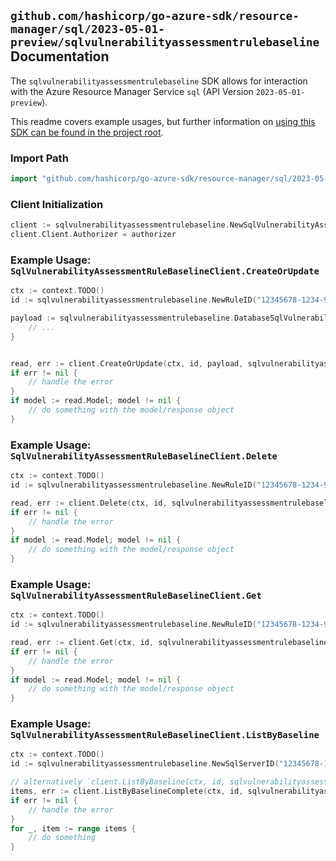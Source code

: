 
## `github.com/hashicorp/go-azure-sdk/resource-manager/sql/2023-05-01-preview/sqlvulnerabilityassessmentrulebaseline` Documentation

The `sqlvulnerabilityassessmentrulebaseline` SDK allows for interaction with the Azure Resource Manager Service `sql` (API Version `2023-05-01-preview`).

This readme covers example usages, but further information on [using this SDK can be found in the project root](https://github.com/hashicorp/go-azure-sdk/tree/main/docs).

### Import Path

```go
import "github.com/hashicorp/go-azure-sdk/resource-manager/sql/2023-05-01-preview/sqlvulnerabilityassessmentrulebaseline"
```


### Client Initialization

```go
client := sqlvulnerabilityassessmentrulebaseline.NewSqlVulnerabilityAssessmentRuleBaselineClientWithBaseURI("https://management.azure.com")
client.Client.Authorizer = authorizer
```


### Example Usage: `SqlVulnerabilityAssessmentRuleBaselineClient.CreateOrUpdate`

```go
ctx := context.TODO()
id := sqlvulnerabilityassessmentrulebaseline.NewRuleID("12345678-1234-9876-4563-123456789012", "example-resource-group", "serverValue", "ruleIdValue")

payload := sqlvulnerabilityassessmentrulebaseline.DatabaseSqlVulnerabilityAssessmentRuleBaselineInput{
	// ...
}


read, err := client.CreateOrUpdate(ctx, id, payload, sqlvulnerabilityassessmentrulebaseline.DefaultCreateOrUpdateOperationOptions())
if err != nil {
	// handle the error
}
if model := read.Model; model != nil {
	// do something with the model/response object
}
```


### Example Usage: `SqlVulnerabilityAssessmentRuleBaselineClient.Delete`

```go
ctx := context.TODO()
id := sqlvulnerabilityassessmentrulebaseline.NewRuleID("12345678-1234-9876-4563-123456789012", "example-resource-group", "serverValue", "ruleIdValue")

read, err := client.Delete(ctx, id, sqlvulnerabilityassessmentrulebaseline.DefaultDeleteOperationOptions())
if err != nil {
	// handle the error
}
if model := read.Model; model != nil {
	// do something with the model/response object
}
```


### Example Usage: `SqlVulnerabilityAssessmentRuleBaselineClient.Get`

```go
ctx := context.TODO()
id := sqlvulnerabilityassessmentrulebaseline.NewRuleID("12345678-1234-9876-4563-123456789012", "example-resource-group", "serverValue", "ruleIdValue")

read, err := client.Get(ctx, id, sqlvulnerabilityassessmentrulebaseline.DefaultGetOperationOptions())
if err != nil {
	// handle the error
}
if model := read.Model; model != nil {
	// do something with the model/response object
}
```


### Example Usage: `SqlVulnerabilityAssessmentRuleBaselineClient.ListByBaseline`

```go
ctx := context.TODO()
id := sqlvulnerabilityassessmentrulebaseline.NewSqlServerID("12345678-1234-9876-4563-123456789012", "example-resource-group", "serverValue")

// alternatively `client.ListByBaseline(ctx, id, sqlvulnerabilityassessmentrulebaseline.DefaultListByBaselineOperationOptions())` can be used to do batched pagination
items, err := client.ListByBaselineComplete(ctx, id, sqlvulnerabilityassessmentrulebaseline.DefaultListByBaselineOperationOptions())
if err != nil {
	// handle the error
}
for _, item := range items {
	// do something
}
```
